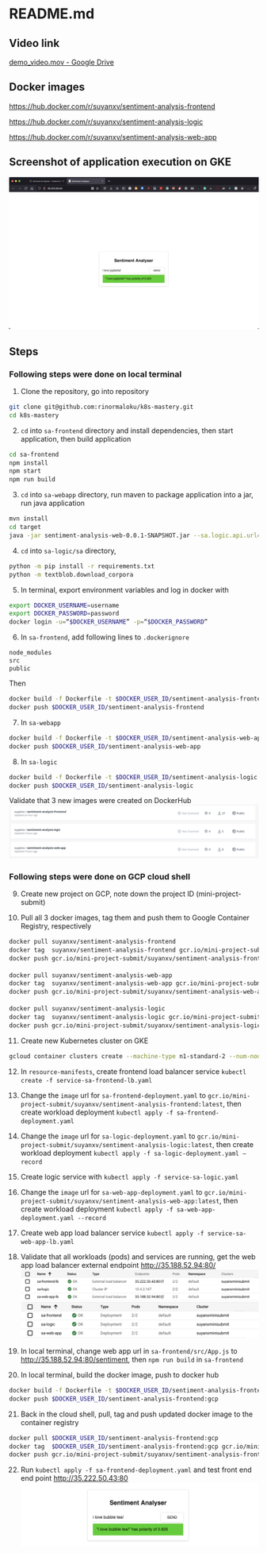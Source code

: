 # README.md
## Video link
[demo_video.mov - Google Drive](https://drive.google.com/file/d/1T3RopVpNf_9oAQJmZNAonAEggSr2SEqF/view?usp=sharing)

## Docker images
https://hub.docker.com/r/suyanxv/sentiment-analysis-frontend

https://hub.docker.com/r/suyanxv/sentiment-analysis-logic

https://hub.docker.com/r/suyanxv/sentiment-analysis-web-app

## Screenshot of application execution on GKE
![](running_application.png)

## Steps

### Following steps were done on local terminal
1. Clone the repository, go into repository
``` sh
git clone git@github.com:rinormaloku/k8s-mastery.git
cd k8s-mastery
```

2. `cd` into `sa-frontend` directory and install dependencies, then start application, then build application
``` sh
cd sa-frontend
npm install
npm start
npm run build
```

3. `cd` into `sa-webapp` directory, run maven to package application into a jar, run java application
``` sh
mvn install
cd target
java -jar sentiment-analysis-web-0.0.1-SNAPSHOT.jar --sa.logic.api.url=http://localhost:5000
```

4. `cd` into `sa-logic/sa` directory, 
``` sh
python -m pip install -r requirements.txt
python -m textblob.download_corpora
```

5. In terminal, export environment variables and log in docker with 
``` sh
export DOCKER_USERNAME=username
export DOCKER_PASSWORD=password
docker login -u=“$DOCKER_USERNAME” -p=“$DOCKER_PASSWORD”
```

6. In `sa-frontend`, add following lines to `.dockerignore`
```
node_modules
src
public
```
Then
``` sh
docker build -f Dockerfile -t $DOCKER_USER_ID/sentiment-analysis-frontend .
docker push $DOCKER_USER_ID/sentiment-analysis-frontend
```

7. In `sa-webapp`
``` sh
docker build -f Dockerfile -t $DOCKER_USER_ID/sentiment-analysis-web-app .
docker push $DOCKER_USER_ID/sentiment-analysis-web-app
```

8. In `sa-logic`
``` sh
docker build -f Dockerfile -t $DOCKER_USER_ID/sentiment-analysis-logic .
docker push $DOCKER_USER_ID/sentiment-analysis-logic
```

Validate that 3 new images were created on DockerHub
![](readme_images/images.png)

### Following steps were done on GCP cloud shell
9. Create new project on GCP, note down the project ID (mini-project-submit)

10. Pull all 3 docker images, tag them and push them to Google Container Registry, respectively 
``` sh
docker pull suyanxv/sentiment-analysis-frontend
docker tag  suyanxv/sentiment-analysis-frontend gcr.io/mini-project-submit/suyanxv/sentiment-analysis-frontend:latest
docker push gcr.io/mini-project-submit/suyanxv/sentiment-analysis-frontend:latest

docker pull suyanxv/sentiment-analysis-web-app
docker tag  suyanxv/sentiment-analysis-web-app gcr.io/mini-project-submit/suyanxv/sentiment-analysis-web-app:latest
docker push gcr.io/mini-project-submit/suyanxv/sentiment-analysis-web-app:latest

docker pull suyanxv/sentiment-analysis-logic
docker tag  suyanxv/sentiment-analysis-logic gcr.io/mini-project-submit/suyanxv/sentiment-analysis-logic:latest
docker push gcr.io/mini-project-submit/suyanxv/sentiment-analysis-logic:latest
```

11. Create new Kubernetes cluster on GKE
``` sh
gcloud container clusters create --machine-type n1-standard-2 --num-nodes 2 --zone us-central1-a --cluster-version latest suyanxminisubmit
```

12. In `resource-manifests`,  create frontend load balancer service `kubectl create -f service-sa-frontend-lb.yaml`

13. Change the `image` url for `sa-frontend-deployment.yaml` to `gcr.io/mini-project-submit/suyanxv/sentiment-analysis-frontend:latest`, then create workload deployment `kubectl apply -f sa-frontend-deployment.yaml`

14. Change the `image` url for `sa-logic-deployment.yaml` to `gcr.io/mini-project-submit/suyanxv/sentiment-analysis-logic:latest`, then create workload deployment `kubectl apply -f sa-logic-deployment.yaml —record`

15. Create logic service with `kubectl apply -f service-sa-logic.yaml`

16. Change the `image` url for `sa-web-app-deployment.yaml` to `gcr.io/mini-project-submit/suyanxv/sentiment-analysis-web-app:latest`, then create workload deployment `kubectl apply -f sa-web-app-deployment.yaml --record`

17. Create web app load balancer service `kubectl apply -f service-sa-web-app-lb.yaml`

18. Validate that all workloads (pods) and services are running, get the web app load balancer external endpoint http://35.188.52.94:80/
![](readme_images/services.png)
![](readme_images/workloads.png)

19. In local terminal, change web app url in `sa-frontend/src/App.js` to http://35.188.52.94:80/sentiment, then `npm run build` in `sa-frontend`

20. In local terminal, build the docker image, push to docker hub
``` sh
docker build -f Dockerfile -t $DOCKER_USER_ID/sentiment-analysis-frontend:gcp .
docker push $DOCKER_USER_ID/sentiment-analysis-frontend:gcp
```

21. Back in the cloud shell, pull, tag and push updated docker image to the container registry
``` sh
docker pull $DOCKER_USER_ID/sentiment-analysis-frontend:gcp
docker tag  $DOCKER_USER_ID/sentiment-analysis-frontend:gcp gcr.io/mini-project-submit/suyanxv/sentiment-analysis-frontend:latest
docker push gcr.io/mini-project-submit/suyanxv/sentiment-analysis-frontend:latest
```

22. Run `kubectl apply -f sa-frontend-deployment.yaml` and test front end end point http://35.222.50.43:80
![](readme_images/result.png)

